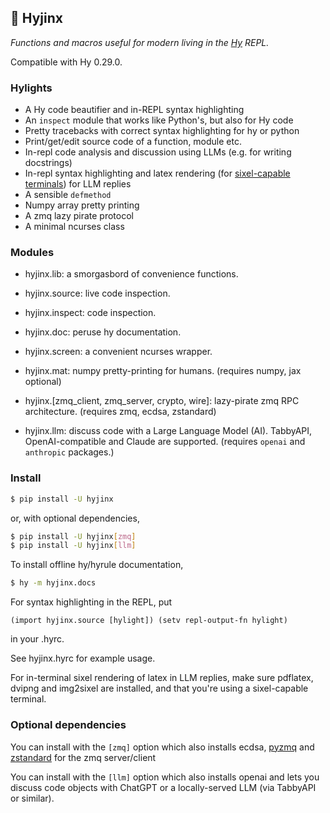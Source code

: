 ## 🦑 Hyjinx

*Functions and macros useful for modern living in the [Hy](http://hylang.org) REPL.*

Compatible with Hy 0.29.0.


### Hylights

- A Hy code beautifier and in-REPL syntax highlighting
- An `inspect` module that works like Python's, but also for Hy code
- Pretty tracebacks with correct syntax highlighting for hy or python
- Print/get/edit source code of a function, module etc.
- In-repl code analysis and discussion using LLMs (e.g. for writing docstrings)
- In-repl syntax highlighting and latex rendering (for [sixel-capable terminals](https://www.arewesixelyet.com)) for LLM replies
- A sensible `defmethod`
- Numpy array pretty printing
- A zmq lazy pirate protocol
- A minimal ncurses class


### Modules

- hyjinx.lib: a smorgasbord of convenience functions.
- hyjinx.source: live code inspection.
- hyjinx.inspect: code inspection.
- hyjinx.doc: peruse hy documentation.
- hyjinx.screen: a convenient ncurses wrapper.

- hyjinx.mat: numpy pretty-printing for humans. (requires numpy, jax optional)

- hyjinx.[zmq_client, zmq_server, crypto, wire]: lazy-pirate zmq RPC architecture. (requires zmq, ecdsa, zstandard)

- hyjinx.llm: discuss code with a Large Language Model (AI). TabbyAPI, OpenAI-compatible and Claude are supported. (requires `openai` and `anthropic` packages.)


### Install

```bash
$ pip install -U hyjinx
```

or, with optional dependencies,
```bash
$ pip install -U hyjinx[zmq]
$ pip install -U hyjinx[llm]
```

To install offline hy/hyrule documentation,
```bash
$ hy -m hyjinx.docs
```

For syntax highlighting in the REPL, put 
```hylang
(import hyjinx.source [hylight]) (setv repl-output-fn hylight)
```
in your .hyrc.

See hyjinx.hyrc for example usage.

For in-terminal sixel rendering of latex in LLM replies, make sure pdflatex, dvipng and img2sixel are installed, and that you're using a sixel-capable terminal.


### Optional dependencies

You can install with the `[zmq]` option which also installs ecdsa, [pyzmq](https://pypi.org/project/pyzmq/) and [zstandard](https://pypi.org/project/zstandard/) for the zmq server/client

You can install with the `[llm]` option which also installs openai and lets you discuss code objects with ChatGPT or a locally-served LLM (via TabbyAPI or similar).
